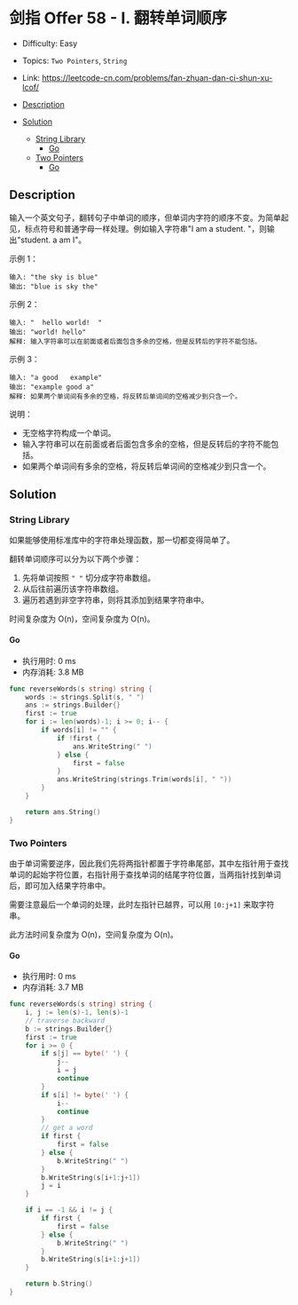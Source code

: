 <!-- omit in toc -->
# 剑指 Offer 58 - I.  翻转单词顺序

- Difficulty: Easy
- Topics: `Two Pointers`, `String`
- Link: https://leetcode-cn.com/problems/fan-zhuan-dan-ci-shun-xu-lcof/

- [Description](#description)
- [Solution](#solution)
  - [String Library](#string-library)
    - [Go](#go)
  - [Two Pointers](#two-pointers)
    - [Go](#go-1)

## Description

输入一个英文句子，翻转句子中单词的顺序，但单词内字符的顺序不变。为简单起见，标点符号和普通字母一样处理。例如输入字符串"I am a student. "，则输出"student. a am I"。

示例 1：
```
输入: "the sky is blue"
输出: "blue is sky the"
```
示例 2：
```
输入: "  hello world!  "
输出: "world! hello"
解释: 输入字符串可以在前面或者后面包含多余的空格，但是反转后的字符不能包括。
```
示例 3：
```
输入: "a good   example"
输出: "example good a"
解释: 如果两个单词间有多余的空格，将反转后单词间的空格减少到只含一个。
```

说明：
- 无空格字符构成一个单词。
- 输入字符串可以在前面或者后面包含多余的空格，但是反转后的字符不能包括。
- 如果两个单词间有多余的空格，将反转后单词间的空格减少到只含一个。


## Solution

### String Library

如果能够使用标准库中的字符串处理函数，那一切都变得简单了。

翻转单词顺序可以分为以下两个步骤：
1. 先将单词按照 `" "` 切分成字符串数组。
2. 从后往前遍历该字符串数组。
3. 遍历若遇到非空字符串，则将其添加到结果字符串中。

时间复杂度为 O(n)，空间复杂度为 O(n)。

#### Go

- 执行用时: 0 ms
- 内存消耗: 3.8 MB

```go
func reverseWords(s string) string {
    words := strings.Split(s, " ")
    ans := strings.Builder{}
    first := true
    for i := len(words)-1; i >= 0; i-- {
        if words[i] != "" {
            if !first {
                ans.WriteString(" ")
            } else {
                first = false
            }
            ans.WriteString(strings.Trim(words[i], " "))
        }
    }

    return ans.String()
}
```

### Two Pointers

由于单词需要逆序，因此我们先将两指针都置于字符串尾部，其中左指针用于查找单词的起始字符位置，右指针用于查找单词的结尾字符位置，当两指针找到单词后，即可加入结果字符串中。

需要注意最后一个单词的处理，此时左指针已越界，可以用 `[0:j+1]` 来取字符串。

此方法时间复杂度为 O(n)，空间复杂度为 O(n)。

#### Go

- 执行用时: 0 ms
- 内存消耗: 3.7 MB

```go
func reverseWords(s string) string {
    i, j := len(s)-1, len(s)-1
    // traverse backward
    b := strings.Builder{}
    first := true
    for i >= 0 {
        if s[j] == byte(' ') {
            j--
            i = j
            continue
        }
        if s[i] != byte(' ') {
            i--
            continue
        }
        // get a word
        if first {
            first = false
        } else {
            b.WriteString(" ")
        }
        b.WriteString(s[i+1:j+1])
        j = i
    }

    if i == -1 && i != j {
        if first {
            first = false
        } else {
            b.WriteString(" ")
        }
        b.WriteString(s[i+1:j+1])
    }

    return b.String()
}
```